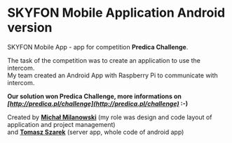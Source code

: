 # SKYFON Mobile Application Android version

SKYFON Mobile App - app for competition __Predica Challenge__.

The task of the competition was to create an application to use the intercom.  
My team created an Android App with Raspberry Pi to communicate with intercom.

__Our solution won Predica Challenge, more informations on _[http://predica.pl/challenge](http://predica.pl/challenge)_ :-)__

Created by __[Michał Milanowski](https://www.linkedin.com/in/michalmilanowski/)__ (my role was design and code layout of application and project management)  
and __[Tomasz Szarek](https://www.linkedin.com/in/tomasz-szarek-798373132/)__ (server app, whole code of android app)
